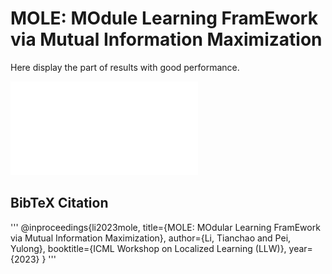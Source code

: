 # MOLE: MOdule Learning FramEwork via Mutual Information Maximization
Here display the part of results with good performance.

![alt text](pipeline.pdf)

## BibTeX Citation
'''
@inproceedings{li2023mole,
  title={MOLE: MOdular Learning FramEwork via Mutual Information Maximization},
  author={Li, Tianchao and Pei, Yulong},
  booktitle={ICML Workshop on Localized Learning (LLW)},
  year={2023}
}
'''
